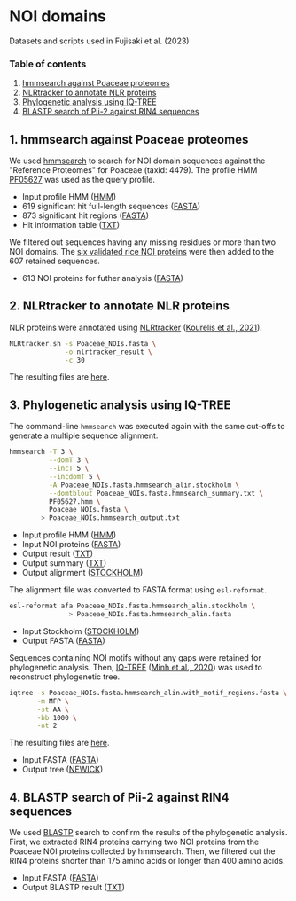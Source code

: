# NOI domains

Datasets and scripts used in Fujisaki et al. (2023)

### Table of contents

1. [hmmsearch against Poaceae proteomes](https://github.com/YuSugihara/NOI_domains/tree/main#1-hmmsearch-against-poaceae-proteomes)
2. [NLRtracker to annotate NLR proteins](https://github.com/YuSugihara/NOI_domains/tree/main#2-nlrtracker-to-annotate-nlr-proteins)
3. [Phylogenetic analysis using IQ-TREE](https://github.com/YuSugihara/NOI_domains/tree/main#3-phylogenetic-analysis-using-iq-tree)
4. [BLASTP search of Pii-2 against RIN4 sequences](https://github.com/YuSugihara/NOI_domains/tree/main#4-blastp-search-of-pii-2-against-rin4-sequences)

## 1. hmmsearch against Poaceae proteomes

We used [hmmsearch](https://www.ebi.ac.uk/Tools/hmmer/search/hmmsearch) to search for NOI domain sequences against the "Reference Proteomes" for Poaceae (taxid: 4479). The profile HMM [PF05627](https://www.ebi.ac.uk/interpro/entry/pfam/PF05627) was used as the query profile.

- Input profile HMM ([HMM](https://github.com/YuSugihara/NOI_domains/blob/main/10_hmmsearch_RefProt_Poaceae/PF05627.hmm))
-	619 significant hit full-length sequences ([FASTA](https://github.com/YuSugihara/NOI_domains/blob/main/10_hmmsearch_RefProt_Poaceae/A1583BAC-4B06-11EE-ABCE-5F13FAE0C6C4.1-fullseq.fasta))
-	873 significant hit regions ([FASTA](https://github.com/YuSugihara/NOI_domains/blob/main/10_hmmsearch_RefProt_Poaceae/A1583BAC-4B06-11EE-ABCE-5F13FAE0C6C4.1.fasta))
-	Hit information table ([TXT](https://github.com/YuSugihara/NOI_domains/blob/main/10_hmmsearch_RefProt_Poaceae/A1583BAC-4B06-11EE-ABCE-5F13FAE0C6C4.1.tsv))

We filtered out sequences having any missing residues or more than two NOI domains. The [six validated rice NOI proteins](https://github.com/YuSugihara/NOI_domains/blob/main/10_hmmsearch_RefProt_Poaceae/rice_NOI_proteins.fasta) were then added to the 607 retained sequences.

- 613 NOI proteins for futher analysis ([FASTA](https://github.com/YuSugihara/NOI_domains/blob/main/10_hmmsearch_RefProt_Poaceae/Poaceae_NOIs.fasta))

## 2. NLRtracker to annotate NLR proteins

NLR proteins were annotated using [NLRtracker](https://github.com/slt666666/NLRtracker) ([Kourelis et al., 2021](https://doi.org/10.1371/journal.pbio.3001124)).

```bash
NLRtracker.sh -s Poaceae_NOIs.fasta \
              -o nlrtracker_result \
              -c 30
```

The resulting files are [here](https://github.com/YuSugihara/NOI_domains/blob/main/20_nlrtracker).

## 3. Phylogenetic analysis using IQ-TREE

The command-line ```hmmsearch``` was executed again with the same cut-offs to generate a multiple sequence alignment.

```bash
hmmsearch -T 3 \
          --domT 3 \
          --incT 5 \
          --incdomT 5 \
          -A Poaceae_NOIs.fasta.hmmsearch_alin.stockholm \
          --domtblout Poaceae_NOIs.fasta.hmmsearch_summary.txt \
          PF05627.hmm \
          Poaceae_NOIs.fasta \
        > Poaceae_NOIs.hmmsearch_output.txt
```

- Input profile HMM ([HMM](https://github.com/YuSugihara/NOI_domains/blob/main/10_hmmsearch_RefProt_Poaceae/PF05627.hmm))
- Input NOI proteins ([FASTA](https://github.com/YuSugihara/NOI_domains/blob/main/10_hmmsearch_RefProt_Poaceae/Poaceae_NOIs.fasta))
- Output result ([TXT](https://github.com/YuSugihara/NOI_domains/blob/main/30_iqtree/Poaceae_NOIs.hmmsearch_output.txt))
- Output summary ([TXT](https://github.com/YuSugihara/NOI_domains/blob/main/30_iqtree/Poaceae_NOIs.fasta.hmmsearch_summary.txt))
- Output alignment ([STOCKHOLM](https://github.com/YuSugihara/NOI_domains/blob/main/30_iqtree/Poaceae_NOIs.fasta.hmmsearch_alin.stockholm))

The alignment file was converted to FASTA format using ```esl-reformat```.

```bash
esl-reformat afa Poaceae_NOIs.fasta.hmmsearch_alin.stockholm \
               > Poaceae_NOIs.fasta.hmmsearch_alin.fasta
```

- Input Stockholm ([STOCKHOLM](https://github.com/YuSugihara/NOI_domains/blob/main/30_iqtree/Poaceae_NOIs.fasta.hmmsearch_alin.stockholm))
- Output FASTA ([FASTA](https://github.com/YuSugihara/NOI_domains/blob/main/30_iqtree/Poaceae_NOIs.fasta.hmmsearch_alin.fasta))

Sequences containing NOI motifs without any gaps were retained for phylogenetic analysis. Then, [IQ-TREE](http://www.iqtree.org) ([Minh et al., 2020](https://doi.org/10.1093/molbev/msaa015)) was used to reconstruct phylogenetic tree.

```bash
iqtree -s Poaceae_NOIs.fasta.hmmsearch_alin.with_motif_regions.fasta \
       -m MFP \
       -st AA \
       -bb 1000 \
       -nt 2
```

The resulting files are [here](https://github.com/YuSugihara/NOI_domains/tree/main/30_iqtree).

- Input FASTA ([FASTA](https://github.com/YuSugihara/NOI_domains/blob/main/30_iqtree/Poaceae_NOIs.fasta.hmmsearch_alin.with_motif_regions.fasta))
- Output tree ([NEWICK](https://github.com/YuSugihara/NOI_domains/blob/main/30_iqtree/Poaceae_NOIs.fasta.hmmsearch_alin.with_motif_regions.fasta.treefile))

## 4. BLASTP search of Pii-2 against RIN4 sequences

We used [BLASTP](https://blast.ncbi.nlm.nih.gov/Blast.cgi) search to confirm the results of the phylogenetic analysis. First, we extracted RIN4 proteins carrying two NOI proteins from the Poaceae NOI proteins collected by hmmsearch. Then, we filtered out the RIN4 proteins shorter than 175 amino acids or longer than 400 amino acids. 

- Input FASTA ([FASTA](https://github.com/YuSugihara/NOI_domains/blob/main/40_blastp/Poaceae_RIN4s_max400min175.fasta))
- Output BLASTP result ([TXT](https://github.com/YuSugihara/NOI_domains/blob/main/40_blastp/Poaceae_RIN4s_max400min175.blast_result.txt))
